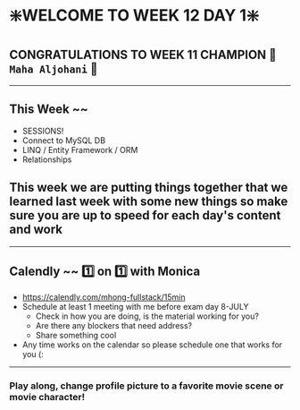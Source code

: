# :sparkle:WELCOME TO WEEK 12 DAY 1:sparkle:

## CONGRATULATIONS TO WEEK 11 CHAMPION :star2: `Maha Aljohani` :star2:

---

## This Week ~~

- SESSIONS!
- Connect to MySQL DB
- LINQ / Entity Framework / ORM
- Relationships

## This week we are putting things together that we learned last week with some new things so make sure you are up to speed for each day's content and work

---

## Calendly ~~ :one: on :one: with Monica

- https://calendly.com/mhong-fullstack/15min
- Schedule at least 1 meeting with me before exam day 8-JULY
  - Check in how you are doing, is the material working for you?
  - Are there any blockers that need address?
  - Share something cool
- Any time works on the calendar so please schedule one that works for you (:

---

### Play along, change profile picture to a favorite movie scene or movie character!
